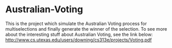 Australian-Voting
=================
This is the project which simulate the Australian Voting process for multiselections and finally generate the winner of the selection. To see more about the interesting stuff about Australian Voting, see the link below:
http://www.cs.utexas.edu/users/downing/cs313e/projects/Voting.pdf
